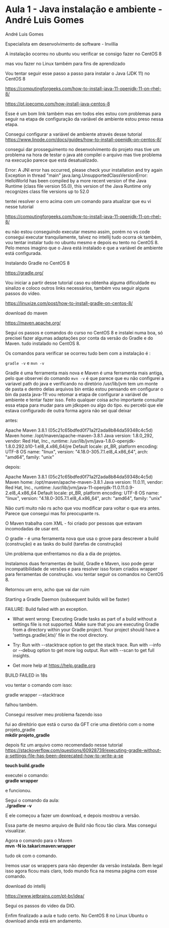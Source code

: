 # Aula 1 - Java instalação e ambiente - André Luis Gomes 

André Luis Gomes

Especialista em desenvolvimento de software - Invillia 

A instalação ocorreu no ubuntu vou verificar se consigo fazer no CentOS 8

mas vou fazer no Linux também para fins de aprendizado

Vou tentar seguir esse passo a passo para instalar o Java (JDK 11) no CentOS 8

https://computingforgeeks.com/how-to-install-java-11-openjdk-11-on-rhel-8/

https://pt.joecomp.com/how-install-java-centos-8

Esse é um bom link também mas em todos eles estou com problemas para seguir na etapa de configuração da variável de ambiente
estou preso nessa etapa.

Consegui configurar a variável de ambiente através desse tutorial    
https://www.linode.com/docs/guides/how-to-install-openjdk-on-centos-8/

consegui dar prosseguimento no desenvolvimento do projeto mas tive um problema na hora de testar o java até compilei o arquivo mas tive problema na execução parece que está desatualizado.

Error: A JNI error has occurred, please check your installation and try again
Exception in thread "main" java.lang.UnsupportedClassVersionError: HelloWorld has been compiled by a more recent version of the Java Runtime (class file version 55.0), this version of the Java Runtime only recognizes class file versions up to 52.0

tentei resolver o erro acima com um comando para atualizar que eu vi nesse tutorial 

https://computingforgeeks.com/how-to-install-java-11-openjdk-11-on-rhel-8/

eu não estou conseguindo executar mesmo assim, porém no vs code consegui executar tranquilamente, talvez no intellij tudo ocorra ok também, vou tentar instalar tudo no ubuntu mesmo e depois eu tento no CentOS 8. Pelo menos imagino que o Java está instalado e que a variável de ambiente está configurada. 

Instalando Gradle no CentOS 8 

https://gradle.org/

Vou iniciar a partir desse tutorial caso eu obtenha alguma dificuldade eu sinalizo e coloco outros links necessários, também vou seguir alguns passos do vídeo.

https://linuxize.com/post/how-to-install-gradle-on-centos-8/

download do maven

https://maven.apache.org/

Segui os passos e comandos do curso no CentOS 8 e instalei numa boa, só precisei fazer algumas adaptações por conta da versão do Gradle e do Maven. tudo instalado no CentOS 8.

Os comandos para verificar se ocorreu tudo bem com a instalação é :

`gradle -v` e `mvn -v` 

Gradle é uma ferramenta mais nova e Maven é uma ferramenta mais antiga, pelo que observei do comando `mvn -v` é que parece que eu não configurei a variavel path do java e verificando no diretório /usr/lib/jvm tem um monte de pasta e dentro delas arquivos bin então estou pensando em configurar o bin da pasta java-11! vou retomar a etapa de configurar a variável de ambiente e tentar fazer isso. Feito qualquer coisa acho importante consultar essa etapa para mudar para um jdkopen ou algo do tipo. eu percebi que ele estava configurado de outra forma agora não sei qual deixar

antes:

Apache Maven 3.8.1 (05c21c65bdfed0f71a2f2ada8b84da59348c4c5d)
Maven home: /opt/maven/apache-maven-3.8.1
Java version: 1.8.0_292, vendor: Red Hat, Inc., runtime: /usr/lib/jvm/java-1.8.0-openjdk-1.8.0.292.b10-1.el8_4.x86_64/jre
Default locale: pt_BR, platform encoding: UTF-8
OS name: "linux", version: "4.18.0-305.7.1.el8_4.x86_64", arch: "amd64", family: "unix"

depois: 

Apache Maven 3.8.1 (05c21c65bdfed0f71a2f2ada8b84da59348c4c5d)
Maven home: /opt/maven/apache-maven-3.8.1
Java version: 11.0.11, vendor: Red Hat, Inc., runtime: /usr/lib/jvm/java-11-openjdk-11.0.11.0.9-2.el8_4.x86_64
Default locale: pt_BR, platform encoding: UTF-8
OS name: "linux", version: "4.18.0-305.7.1.el8_4.x86_64", arch: "amd64", family: "unix"


Não curti muito não rs acho que vou modificar para voltar o que era antes. Parece que consegui mas foi preocupante rs.

O Maven trabalha com XML - foi criado por pessoas que estavam incomodadas de usar ent.

O gradle - é uma ferramenta nova que usa o grove para descrever a build (construção) e as tasks do build (tarefas de construção) 

Um problema que enfrentamos no dia a dia de projetos.

Instalamos duas ferramentas de build, Gradle e Maven, isso pode gerar incompatibilidade de versões e para resolver isso foram criados wrapper para ferramentas de construção. vou tentar seguir os comandos no CentOS 8.

Retornou um erro, acho que vai dar ruim 

Starting a Gradle Daemon (subsequent builds will be faster)

FAILURE: Build failed with an exception.

* What went wrong:
Executing Gradle tasks as part of a build without a settings file is not supported. Make sure that you are executing Gradle from a directory within your Gradle project. Your project should have a 'settings.gradle(.kts)' file in the root directory.

* Try:
Run with --stacktrace option to get the stack trace. Run with --info or --debug option to get more log output. Run with --scan to get full insights.

* Get more help at https://help.gradle.org

BUILD FAILED in 18s

vou tentar o comando com isso:

gradle wrapper --stacktrace

falhou também.

Consegui resolver meu problema fazendo isso

fui ao direitório que está o curso da GFT crie uma diretório com o nome projeto_gradle   
**mkdir projeto_gradle** 

depois fiz um arquivo como recomendado nesse tutorial https://stackoverflow.com/questions/60928739/executing-gradle-without-a-settings-file-has-been-deprecated-how-to-write-a-se

**touch build.gradle** 

executei o comando:   
**gradle wrapper**

e funcionou.

Segui o comando da aula:   
**./gradlew -v** 

E ele começou a fazer um download, e depois mostrou a versão.

Essa parte de mesmo arquivo de Build não ficou tão clara. Mas consegui visualizar.

Agora o comando para o Maven   
**mvn -N io.takari:maven:wrapper**

tudo ok com o comando.

Iremos usar os wrappers para não depender da versão instalada. Bem legal isso agora ficou mais claro, todo mundo fica na mesma página com esse comando.

download do intellij

https://www.jetbrains.com/pt-br/idea/

Segui os passos do video da DIO.

Enfim finalizado a aula e tudo certo. No CentOS 8 no Linux Ubuntu o download ainda está em andamento.